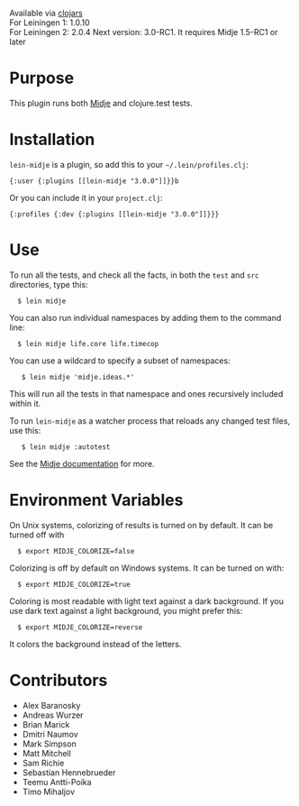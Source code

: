 Available via [clojars](http://clojars.org/search?q=lein-midje)   
For Leiningen 1: 1.0.10    
For Leiningen 2: 2.0.4
Next version: 3.0-RC1. It requires Midje 1.5-RC1 or later    

Purpose
==========

This plugin runs both
[Midje](https://github.com/marick/Midje) and clojure.test
tests. 


Installation
==========

`lein-midje` is a plugin, so add this to your
`~/.lein/profiles.clj`:

    {:user {:plugins [[lein-midje "3.0.0"]]}}b

Or you can include it in your `project.clj`:

    {:profiles {:dev {:plugins [[lein-midje "3.0.0"]]}}}

Use
==========

To run all the tests, and check all the facts, in both the
`test` and `src` directories, type this:

      $ lein midje 

You can also run individual namespaces by adding them to the
command line:

      $ lein midje life.core life.timecop

You can use a wildcard to specify a subset of namespaces:

       $ lein midje 'midje.ideas.*'

This will run all the tests in that namespace and ones
recursively included within it.

To run `lein-midje` as a watcher process that reloads any
changed test files, use this:

       $ lein midje :autotest

See the [Midje
documentation](https://github.com/marick/Midje/wiki/Lein-midje)
for more.

Environment Variables
==============

On Unix systems, colorizing of results is turned on by default. It can be
turned off with

      $ export MIDJE_COLORIZE=false

Colorizing is off by default on Windows systems. It can be
turned on with:

      $ export MIDJE_COLORIZE=true

Coloring is most readable with light text against a dark
background. If you use dark text against a light background,
you might prefer this:

      $ export MIDJE_COLORIZE=reverse

It colors the background instead of the letters.

Contributors
==========

* Alex Baranosky
* Andreas Wurzer
* Brian Marick
* Dmitri Naumov
* Mark Simpson
* Matt Mitchell
* Sam Richie
* Sebastian Hennebrueder
* Teemu Antti-Poika
* Timo Mihaljov
